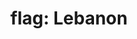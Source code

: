 ---
layout: flags
title: "flag: Lebanon"
emoji: flag_lebanon
permalink: 🇱🇧.html
image: assets/img/3moji/flag_lebanon.png
---